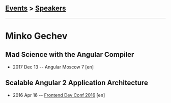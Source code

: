 ## [Events](../README.md) > [Speakers](../speakers.md)
---

# Minko Gechev

## Mad Science with the Angular Compiler
- 2017 Dec 13 -- Angular Moscow 7 [en]   
## Scalable Angular 2 Application Architecture
- 2016 Apr 16 -- [Frontend Dev Conf 2016](https://www.youtube.com/watch?v=r9D5JeVClBs) [en]   
